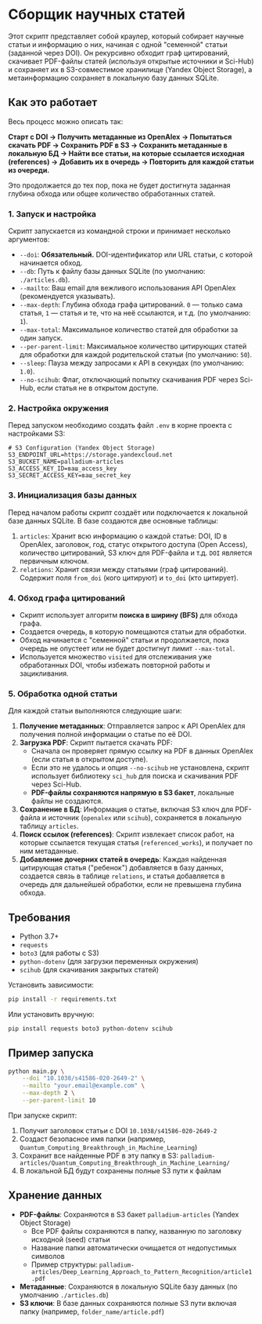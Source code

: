 # Сборщик научных статей

Этот скрипт представляет собой краулер, который собирает научные статьи и информацию о них, начиная с одной "семенной" статьи (заданной через DOI). Он рекурсивно обходит граф цитирований, скачивает PDF-файлы статей (используя открытые источники и Sci-Hub) и сохраняет их в S3-совместимое хранилище (Yandex Object Storage), а метаинформацию сохраняет в локальную базу данных SQLite.

## Как это работает

Весь процесс можно описать так:

**Старт с DOI → Получить метаданные из OpenAlex → Попытаться скачать PDF → Сохранить PDF в S3 → Сохранить метаданные в локальную БД → Найти все статьи, на которые ссылается исходная (references) → Добавить их в очередь → Повторить для каждой статьи из очереди.**

Это продолжается до тех пор, пока не будет достигнута заданная глубина обхода или общее количество обработанных статей.

### 1. Запуск и настройка

Скрипт запускается из командной строки и принимает несколько аргументов:

-   `--doi`: **Обязательный.** DOI-идентификатор или URL статьи, с которой начинается обход.
-   `--db`: Путь к файлу базы данных SQLite (по умолчанию: `./articles.db`).
-   `--mailto`: Ваш email для вежливого использования API OpenAlex (рекомендуется указывать).
-   `--max-depth`: Глубина обхода графа цитирований. `0` — только сама статья, `1` — статья и те, что на неё ссылаются, и т.д. (по умолчанию: `1`).
-   `--max-total`: Максимальное количество статей для обработки за один запуск.
-   `--per-parent-limit`: Максимальное количество цитирующих статей для обработки для каждой родительской статьи (по умолчанию: `50`).
-   `--sleep`: Пауза между запросами к API в секундах (по умолчанию: `1.0`).
-   `--no-scihub`: Флаг, отключающий попытку скачивания PDF через Sci-Hub, если статья не в открытом доступе.

### 2. Настройка окружения

Перед запуском необходимо создать файл `.env` в корне проекта с настройками S3:

```env
# S3 Configuration (Yandex Object Storage)
S3_ENDPOINT_URL=https://storage.yandexcloud.net
S3_BUCKET_NAME=palladium-articles
S3_ACCESS_KEY_ID=ваш_access_key
S3_SECRET_ACCESS_KEY=ваш_secret_key
```

### 3. Инициализация базы данных

Перед началом работы скрипт создаёт или подключается к локальной базе данных SQLite. В базе создаются две основные таблицы:

1.  `articles`: Хранит всю информацию о каждой статье: DOI, ID в OpenAlex, заголовок, год, статус открытого доступа (Open Access), количество цитирований, S3 ключ для PDF-файла и т.д. `DOI` является первичным ключом.
2.  `relations`: Хранит связи между статьями (граф цитирований). Содержит поля `from_doi` (кого цитируют) и `to_doi` (кто цитирует).

### 4. Обход графа цитирований

-   Скрипт использует алгоритм **поиска в ширину (BFS)** для обхода графа.
-   Создается очередь, в которую помещаются статьи для обработки.
-   Обход начинается с "семенной" статьи и продолжается, пока очередь не опустеет или не будет достигнут лимит `--max-total`.
-   Используется множество `visited` для отслеживания уже обработанных DOI, чтобы избежать повторной работы и зацикливания.

### 5. Обработка одной статьи

Для каждой статьи выполняются следующие шаги:

1.  **Получение метаданных**: Отправляется запрос к API OpenAlex для получения полной информации о статье по её DOI.
2.  **Загрузка PDF**: Скрипт пытается скачать PDF:
    -   Сначала он проверяет прямую ссылку на PDF в данных OpenAlex (если статья в открытом доступе).
    -   Если это не удалось и опция `--no-scihub` не установлена, скрипт использует библиотеку `sci_hub` для поиска и скачивания PDF через Sci-Hub.
    -   **PDF-файлы сохраняются напрямую в S3 бакет**, локальные файлы не создаются.
3.  **Сохранение в БД**: Информация о статье, включая S3 ключ для PDF-файла и источник (`openalex` или `scihub`), сохраняется в локальную таблицу `articles`.
4.  **Поиск ссылок (references)**: Скрипт извлекает список работ, на которые ссылается текущая статья (`referenced_works`), и получает по ним метаданные.
5.  **Добавление дочерних статей в очередь**: Каждая найденная цитирующая статья ("ребенок") добавляется в базу данных, создается связь в таблице `relations`, и статья добавляется в очередь для дальнейшей обработки, если не превышена глубина обхода.

## Требования

- Python 3.7+
- `requests`
- `boto3` (для работы с S3)
- `python-dotenv` (для загрузки переменных окружения)
- `scihub` (для скачивания закрытых статей)

Установить зависимости:
```bash
pip install -r requirements.txt
```

Или установить вручную:
```bash
pip install requests boto3 python-dotenv scihub
```

## Пример запуска

```bash
python main.py \
    --doi "10.1038/s41586-020-2649-2" \
    --mailto "your.email@example.com" \
    --max-depth 2 \
    --per-parent-limit 10
```

При запуске скрипт:
1. Получит заголовок статьи с DOI `10.1038/s41586-020-2649-2`
2. Создаст безопасное имя папки (например, `Quantum_Computing_Breakthrough_in_Machine_Learning`)
3. Сохранит все найденные PDF в эту папку в S3: `palladium-articles/Quantum_Computing_Breakthrough_in_Machine_Learning/`
4. В локальной БД будут сохранены полные S3 пути к файлам

## Хранение данных

- **PDF-файлы**: Сохраняются в S3 бакет `palladium-articles` (Yandex Object Storage)
  - Все PDF файлы сохраняются в папку, названную по заголовку исходной (seed) статьи
  - Название папки автоматически очищается от недопустимых символов
  - Пример структуры: `palladium-articles/Deep_Learning_Approach_to_Pattern_Recognition/article1.pdf`
- **Метаданные**: Сохраняются в локальную SQLite базу данных (по умолчанию `./articles.db`)
- **S3 ключи**: В базе данных сохраняются полные S3 пути включая папку (например, `folder_name/article.pdf`) 